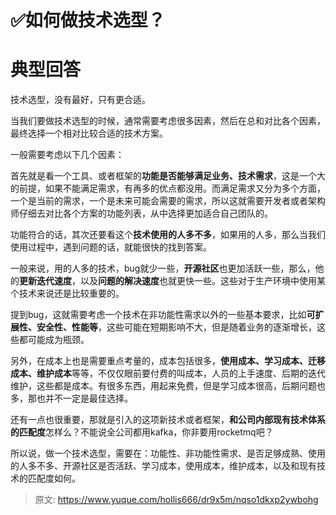 # ✅如何做技术选型？


# 典型回答

技术选型，没有最好，只有更合适。

当我们要做技术选型的时候，通常需要考虑很多因素，然后在总和对比各个因素，最终选择一个相对比较合适的技术方案。

一般需要考虑以下几个因素：

首先就是看一个工具、或者框架的**功能是否能够满足业务、技术需求**，这是一个大的前提，如果不能满足需求，有再多的优点都没用。而满足需求又分为多个方面，一个是当前的需求，一个是未来可能会需要的需求，所以这就需要开发者或者架构师仔细去对比各个方案的功能列表，从中选择更加适合自己团队的。

功能符合的话，其次还要看这个**技术使用的人多不多**，如果用的人多，那么当我们使用过程中，遇到问题的话，就能很快的找到答案。

一般来说，用的人多的技术，bug就少一些，**开源社区**也更加活跃一些，那么，他的**更新迭代速度**，以及**问题的解决速度**也就更快一些。这些对于生产环境中使用某个技术来说还是比较重要的。

提到bug，这就需要考虑一个技术在非功能性需求以外的一些基本要求，比如**可扩展性、安全性、性能等**，这些可能在短期影响不大，但是随着业务的逐渐增长，这些都可能成为瓶颈。

另外，在成本上也是需要重点考量的，成本包括很多，**使用成本、学习成本、迁移成本、维护成本**等等，不仅仅眼前要付费的叫成本，人员的上手速度、后期的迭代维护，这些都是成本。有很多东西，用起来免费，但是学习成本很高，后期问题也多，那也并不一定是最佳选择。

还有一点也很重要，那就是引入的这项新技术或者框架，**和公司内部现有技术体系的匹配度**怎样么？不能说全公司都用kafka，你非要用rocketmq吧？

所以说，做一个技术选型，需要在：功能性、非功能性需求、是否足够成熟、使用的人多不多、开源社区是否活跃、学习成本，使用成本，维护成本，以及和现有技术的匹配度如何。


> 原文: <https://www.yuque.com/hollis666/dr9x5m/nqso1dkxp2ywbohg>